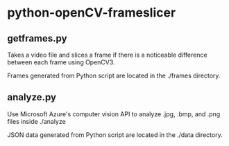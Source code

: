 # python-openCV-frameslicer
## getframes.py
Takes a video file and slices a frame if there is a noticeable difference between each frame using OpenCV3.

Frames generated from Python script are located in the ./frames directory.

## analyze.py
Use Microsoft Azure's computer vision API to analyze .jpg, .bmp, and .png files inside ./analyze

JSON data generated from Python script are located in the ./data directory.
